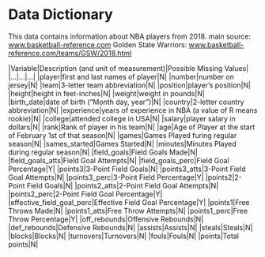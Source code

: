 # Data Dictionary
This data contains information about NBA players from 2018. 
main source: www.basketball-reference.com
Golden State Warriors: www.basketball-reference.com/teams/GSW/2018.html

|Variable|Description (and unit of measurement)|Possible Missing Values|
|...|...|...|
|player|first and last names of player|N|
|number|number on jersey|N|
|team|3-letter team abbreviation|N|
|position|player’s position|N|
|height|height in feet-inches|N|
|weight|weight in pounds|N|
|birth_date|date of birth (“Month day, year”)|N|
|country|2-letter country abbreviation|N|
|experience|years of experience in NBA (a value of R means rookie)|N|
|college|attended college in USA|N|
|salary|player salary in dollars|N|
|rank|Rank of player in his team|N|
|age|Age of Player at the start of February 1st of that season|N|
|games|Games Played furing regular season|N|
|sames_started|Games Started|N|
|minutes|Minutes Played during regular season|N|
|field_goals|Field Goals Made|N|
|field_goals_atts|Field Goal Attempts|N|
|field_goals_perc|Field Goal Percentage|Y|
|points3|3-Point Field Goals|N|
|points3_atts|3-Point Field Goal Attempts|N|
|points3_perc|3-Point Field Percentage|Y|
|points2|2-Point Field Goals|N|
|points2_atts|2-Point Field Goal Attempts|N|
|points2_perc|2-Point Field Goal Percentage|Y|
|effective_field_goal_perc|Effective Field Goal Percentage|Y|
|points1|Free Throws Made|N|
|points1_atts|Free Throw Attempts|N|
|points1_perc|Free Throw Percentage|Y|
|off_rebounds|Offensive Rebounds|N|
|def_rebounds|Defensive Rebounds|N|
|assists|Assists|N|
|steals|Steals|N|
|blocks|Blocks|N|
|turnovers|Turnovers|N|
|fouls|Fouls|N|
|points|Total points|N|